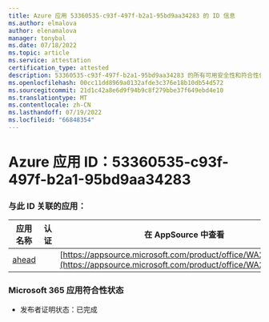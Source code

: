 ```yaml
---
title: Azure 应用 53360535-c93f-497f-b2a1-95bd9aa34283 的 ID 信息
ms.author: elmalova
author: elenamalova
manager: tonybal
ms.date: 07/18/2022
ms.topic: article
ms.service: attestation
certification_type: attested
description: 53360535-c93f-497f-b2a1-95bd9aa34283 的所有可用安全性和符合性信息信息。
ms.openlocfilehash: 00cc11dd8969a0132afde3c376e18b10db54d572
ms.sourcegitcommit: 21d1c42a8e6d9f94b9c8f279bbe37f649ebd4e10
ms.translationtype: MT
ms.contentlocale: zh-CN
ms.lasthandoff: 07/19/2022
ms.locfileid: "66848354"
---
```

# <a name="azure-app-id-53360535-c93f-497f-b2a1-95bd9aa34283"></a>Azure 应用 ID：53360535-c93f-497f-b2a1-95bd9aa34283


### <a name="apps-associated-with-this-id"></a>与此 ID 关联的应用：
| **应用名称** | **认证** | **在 AppSource 中查看** |
|--------------|---------------|-----------------------|
| [ahead](../forward/WA200004202.md) |  | [https://appsource.microsoft.com/product/office/WA200004202](https://appsource.microsoft.com/product/office/WA200004202) |

### <a name="microsoft-365-app-compliance-status"></a>Microsoft 365 应用符合性状态
- 发布者证明状态：已完成
